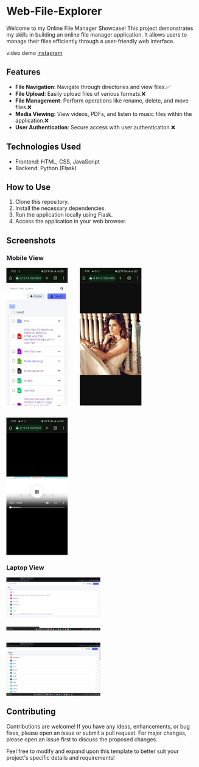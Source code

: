 # Web-File-Explorer

Welcome to my Online File Manager Showcase! This project demonstrates my skills in building an online file manager application. It allows users to manage their files efficiently through a user-friendly web interface.

video demo [instagram](https://www.instagram.com/p/C4WSZiqINrn/)

## Features

- **File Navigation**: Navigate through directories and view files.✅
- **File Upload**: Easily upload files of various formats.❌
- **File Management**: Perform operations like rename, delete, and move files.❌
- **Media Viewing:** View videos, PDFs, and listen to music files within the application.❌
- **User Authentication**: Secure access with user authentication.❌

## Technologies Used

- Frontend: HTML, CSS, JavaScript
- Backend: Python (Flask)

## How to Use

1. Clone this repository.
2. Install the necessary dependencies.
3. Run the application locally using Flask.
4. Access the application in your web browser.

## Screenshots

### Mobile View

<div style="display: flex; flex-wrap: wrap; gap:2rem;">
  <img src="img/mobile0.jpg" alt="image" style="width: 32%;">
  <img src="img/mobile1.jpg" alt="image" style="width: 32%;">
  <img src="img/mobile2.jpg" alt="image" style="width: 32%;">
</div>

### Laptop View

<div style="display: flex; flex-wrap: wrap; gap:2rem;">
  <img src="img/laptop0.png" alt="image" style="width: 49%;">
  <img src="img/laptop1.png" alt="image" style="width: 49%;">
</div>

## Contributing
Contributions are welcome! If you have any ideas, enhancements, or bug fixes, please open an issue or submit a pull request. For major changes, please open an issue first to discuss the proposed changes.

Feel free to modify and expand upon this template to better suit your project's specific details and requirements!
